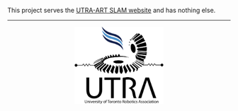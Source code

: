 This project serves the [UTRA-ART SLAM website](https://utra-art.github.io/SLAM/) and has nothing else.

---
<p align="center">
<img src="https://raw.githubusercontent.com/UTRA-ART/SLAM/dev/docs/res/utra-logo.png" alt="UTRA logo" width="200"/>
</p>
